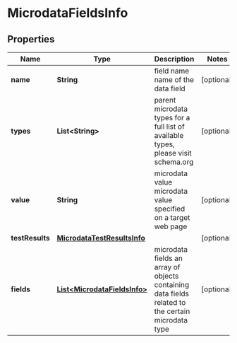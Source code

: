 

# MicrodataFieldsInfo


## Properties

| Name | Type | Description | Notes |
|------------ | ------------- | ------------- | -------------|
|**name** | **String** | field name name of the data field |  [optional] |
|**types** | **List&lt;String&gt;** | parent microdata types for a full list of available types, please visit schema.org |  [optional] |
|**value** | **String** | microdata value microdata value specified on a target web page |  [optional] |
|**testResults** | [**MicrodataTestResultsInfo**](MicrodataTestResultsInfo.md) |  |  [optional] |
|**fields** | [**List&lt;MicrodataFieldsInfo&gt;**](MicrodataFieldsInfo.md) | microdata fields an array of objects containing data fields related to the certain microdata type |  [optional] |



